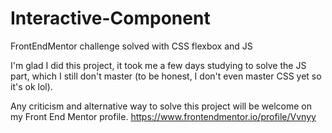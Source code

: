 # Interactive-Component
FrontEndMentor challenge solved with CSS flexbox and JS

I'm glad I did this project, it took me a few days studying to solve the JS part, which I still don't master (to be honest, I don't even master CSS yet so it's ok lol).

Any criticism and alternative way to solve this project will be welcome on my Front End Mentor profile.
https://www.frontendmentor.io/profile/Vvnyy
